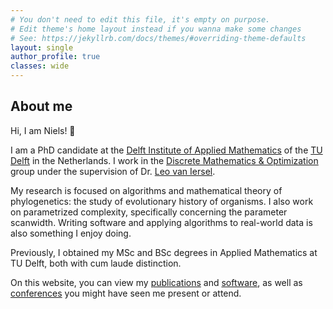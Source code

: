 ```yaml
---
# You don't need to edit this file, it's empty on purpose.
# Edit theme's home layout instead if you wanna make some changes
# See: https://jekyllrb.com/docs/themes/#overriding-theme-defaults
layout: single
author_profile: true
classes: wide
---
```


## About me
Hi, I am Niels! 👋

I am a PhD candidate at the [Delft Institute of Applied Mathematics](https://www.tudelft.nl/ewi/over-de-faculteit/afdelingen/applied-mathematics) of the [TU Delft](https://www.tudelft.nl/) in the Netherlands. 
I work in the [Discrete Mathematics & Optimization](https://www.tudelft.nl/ewi/over-de-faculteit/afdelingen/applied-mathematics/discrete-mathematics-optimization) group under the supervision of Dr. [Leo van Iersel](https://leovaniersel.wordpress.com/). 

My research is focused on algorithms and mathematical theory of phylogenetics: the study of evolutionary history of organisms. 
I also work on parametrized complexity, specifically concerning the parameter scanwidth. 
Writing software and applying algorithms to real-world data is also something I enjoy doing.

Previously, I obtained my MSc and BSc degrees in Applied Mathematics at TU Delft, both with cum laude distinction.

On this website, you can view my [publications](/publications/) and [software](/software/), as well as [conferences](/conferences/) you might have seen me present or attend.

